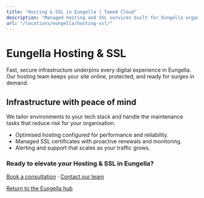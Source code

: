 ```yaml
---
title: "Hosting & SSL in Eungella | Tweed Cloud"
description: "Managed hosting and SSL services built for Eungella organisations."
url: "/locations/eungella/hosting-ssl/"
---
```


# Eungella Hosting & SSL

Fast, secure infrastructure underpins every digital experience in Eungella. Our hosting team keeps your site online, protected, and ready for surges in demand.

## Infrastructure with peace of mind

We tailor environments to your tech stack and handle the maintenance tasks that reduce risk for your organisation.

- Optimised hosting configured for performance and reliability.
- Managed SSL certificates with proactive renewals and monitoring.
- Alerting and support that scales as your traffic grows.

### Ready to elevate your Hosting & SSL in Eungella?

[Book a consultation](/consultation/) · [Contact our team](/contact/)

[Return to the Eungella hub](/locations/eungella/)
